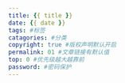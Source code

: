 ```yaml
---
title: {{ title }}
date: {{ date }}
tags: #标签
catagories: #分类
copyright: true #版权声明默认开启
permalink: 01 #文章链接有默认值
top: 0 #优先级越大越靠前
password: #密码保护
---
```

